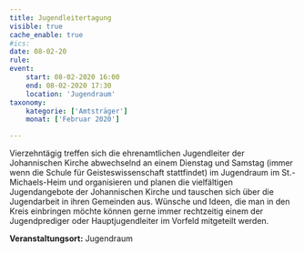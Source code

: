 ```yaml
---
title: Jugendleitertagung
visible: true
cache_enable: true
#ics: 
date: 08-02-20
rule: 
event:
	start: 08-02-2020 16:00
	end: 08-02-2020 17:30
	location: 'Jugendraum'
taxonomy:
	kategorie: ['Amtsträger']
	monat: ['Februar 2020']

---
```

Vierzehntägig treffen sich die ehrenamtlichen Jugendleiter der Johannischen Kirche abwechselnd an einem Dienstag und Samstag (immer wenn die Schule für Geisteswissenschaft stattfindet) im Jugendraum im St.-Michaels-Heim und organisieren und planen die vielfältigen Jugendangebote der Johannischen Kirche und tauschen sich über die Jugendarbeit in ihren Gemeinden aus. Wünsche und Ideen, die man in den Kreis einbringen möchte können gerne immer rechtzeitig einem der Jugendprediger oder Hauptjugendleiter im Vorfeld mitgeteilt werden.



**Veranstaltungsort:** Jugendraum

